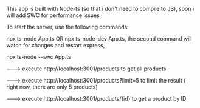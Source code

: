 This app is built with Node-ts (so that i don't need to compile to JS), soon i will add SWC for performance issues

To start the server, use the following commands:

npx ts-node App.ts
OR
npx ts-node-dev App.ts, the second command will watch for changes and restart express,

npx ts-node --swc App.ts

---> execute http://localhost:3001/products to get all products

---> execute http://localhost:3001/products?limit=5 to limit the result ( right now, there are only 5 products)

---> execute http://localhost:3001/products/{id} to get a product by ID
